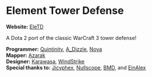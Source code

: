 Element Tower Defense
============

**Website:** [EleTD]

A Dota 2 port of the classic WarCraft 3 tower defense!

**Programmer:** [Quintinity], [A_Dizzle], [Noya]<br>
**Mapper:** [Azarak]<br>
**Designer:** [Karawasa], [WindStrike]<br>
**Special thanks to:** [Jicyphex], [Nullscope], [BMD], and [EinAlex]

[Quintinity]:http://steamcommunity.com/id/quintinity/
[Azarak]:http://steamcommunity.com/profiles/76561198019839522/
[Karawasa]:http://steamcommunity.com/id/karawasa/
[Jicyphex]:http://steamcommunity.com/profiles/76561197991791363/
[Nullscope]:http://steamcommunity.com/profiles/76561197999508909/
[BMD]:http://steamcommunity.com/profiles/76561198029169398/
[EinAlex]:http://steamcommunity.com/profiles/76561197972809947/
[A_Dizzle]:http://steamcommunity.com/id/a_dizzle/
[Noya]:http://steamcommunity.com/id/mnoya/
[WindStrike]:http://steamcommunity.com/profiles/76561197995227322
[EleTD]:http://www.eletd.com/

